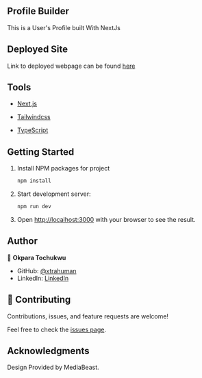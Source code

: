 ## Profile Builder

This is a User's Profile built With NextJs

## Deployed Site

Link to deployed webpage can be found [here](https://artistprofilemediabeast.netlify.app/)

## Tools

- [Next.js](https://nextjs.org/)

- [Tailwindcss]()

- [TypeScript]()


## Getting Started

1. Install NPM packages for project

   ```sh
   npm install
   ```

2. Start development server:

    ```sh
    npm run dev
    ```

3. Open [http://localhost:3000](http://localhost:3000) with your browser to see the result.


## Author

👤 **Okpara Tochukwu**

- GitHub: [@xtrahuman](https://github.com/xtrahuman)
- LinkedIn: [LinkedIn](https://linkedin.com/in/tochukwuokpara)

## 🤝 Contributing

Contributions, issues, and feature requests are welcome!

Feel free to check the [issues page](../../issues/).

## Acknowledgments

Design Provided by MediaBeast.